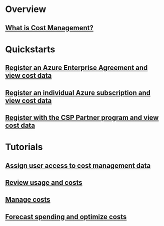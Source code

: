 # Overview
## [What is Cost Management?](overview.md)

# Quickstarts
## [Register an Azure Enterprise Agreement and view cost data](quick-register-ea.md)
## [Register an individual Azure subscription and view cost data](quick-register-azure-sub.md)
## [Register with the CSP Partner program and view cost data](quick-register-csp.md)

# Tutorials
## [Assign user access to cost management data](tutorial-user-access.md)
## [Review usage and costs ](tutorial-review-usage.md)
## [Manage costs](tutorial-manage-costs.md)
## [Forecast spending and optimize costs](tutorial-forecast-spending.md)
